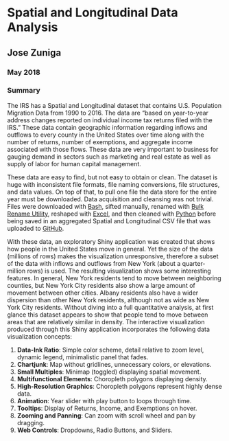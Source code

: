 # Spatial and Longitudinal Data Analysis
## Jose Zuniga
### May 2018

### Summary

The IRS has a Spatial and Longitudinal dataset that contains U.S. Population Migration Data from 1990 to 2016. The data are “based on year-to-year address changes reported on individual income tax returns filed with the IRS.” These data contain geographic information regarding inflows and outflows to every county in the United States over time along with the number of returns, number of exemptions, and aggregate income associated with those flows. These data are very important to business for gauging demand in sectors such as marketing and real estate as well as supply of labor for human capital management.

These data are easy to find, but not easy to obtain or clean. The dataset is huge with inconsistent file formats, file naming conversions, file structures, and data values. On top of that, to pull one file the data store for the entire year must be downloaded. Data acquisition and cleansing was not trivial. Files were downloaded with [Bash](https://www.gnu.org/software/bash/), sifted manually, renamed with [Bulk Rename Utility](http://www.bulkrenameutility.co.uk/Main_Intro.php), reshaped with [Excel](https://products.office.com/en-us/excel), and then cleaned with [Python](https://www.python.org/) before being saved in an aggregated Spatial and Longitudinal CSV file that was uploaded to [GitHub](https://raw.githubusercontent.com/jzuniga123/SPS/master/DATA%20608/IRS_NYc1990to2016io.csv).

With these data, an exploratory Shiny application was created that shows how people in the United States move in general. Yet the size of the data (millions of rows) makes the visualization unresponsive, therefore a subset of the data with inflows and outflows from New York (about a quarter-million rows) is used. The resulting visualization shows some interesting features. In general, New York residents tend to move between neighboring counties, but New York City residents also show a large amount of movement between other cities. Albany residents also have a wider dispersion than other New York residents, although not as wide as New York City residents. Without diving into a full quantitative analysis, at first glance this dataset appears to show that people tend to move between areas that are relatively similar in density. The interactive visualization produced through this Shiny application incorporates the following data visualization concepts:

  1.	**Data-Ink Ratio**: Simple color scheme, detail relative to zoom level, dynamic legend, minimalistic panel that fades.
  2.	**Chartjunk**: Map without gridlines, unnecessary colors, or elevations.
  3.	**Small Multiples**: Minimap (toggled) displaying spatial movement.
  4.	**Multifunctional Elements**: Choropleth polygons displaying density.
  5.	**High-Resolution Graphics**: Choropleth polygons represent highly dense data.
  6.	**Animation**: Year slider with play button to loops through time.
  7.	**Tooltips**: Display of Returns, Income, and Exemptions on hover.
  8.	**Zooming and Panning**: Can zoom with scroll wheel and pan by dragging.
  9.	**Web Controls**: Dropdowns, Radio Buttons, and Sliders.
